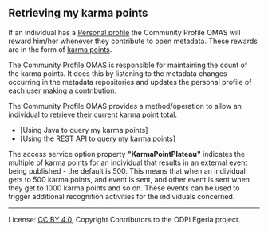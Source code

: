 <!-- SPDX-License-Identifier: CC-BY-4.0 -->
<!-- Copyright Contributors to the ODPi Egeria project. -->

## Retrieving my karma points

If an individual has a
[Personal profile](../concepts/personal-profile.md)
the Community Profile OMAS will reward him/her whenever
they contribute to open metadata.
These rewards are in the form of
[karma points](../concepts/karma-point.md).

The Community Profile OMAS is responsible for maintaining the count of
the karma points.  It does this by listening to the metadata changes
occurring in the metadata repositories and updates the personal
profile of each user making a contribution.

The Community Profile OMAS provides a method/operation
to allow an individual to retrieve their current karma point
total.

* [Using Java to query my karma points]
* [Using the REST API to query my karma points]

The access service option property **"KarmaPointPlateau"** indicates
the multiple of karma points for an individual that results in
an external event being published - the default is 500.  This
means that when an individual gets to 500 karma points, and event is sent,
and other event is sent when they get to 1000 karma points and so on.
These events can be used to trigger additional recognition activities for
the individuals concerned.




----
License: [CC BY 4.0](https://creativecommons.org/licenses/by/4.0/),
Copyright Contributors to the ODPi Egeria project.
